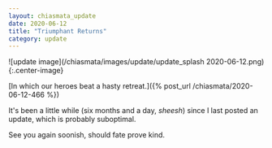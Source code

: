```yaml
---
layout: chiasmata_update
date: 2020-06-12
title: "Triumphant Returns"
category: update
---
```


![update image](/chiasmata/images/update/update_splash 2020-06-12.png){:.center-image}

[In which our heroes beat a hasty retreat.]({% post_url /chiasmata/2020-06-12-466 %})

It's been a little while (six months and a day, *sheesh*) since I last posted an update, which is probably suboptimal.

See you again soonish, should fate prove kind.